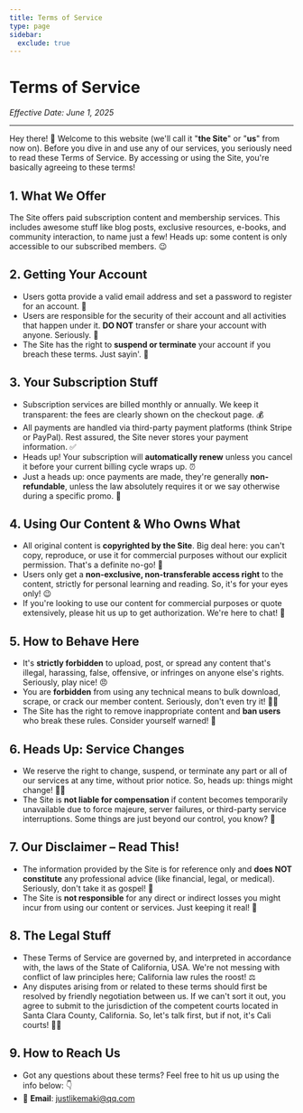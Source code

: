 ```yaml
---
title: Terms of Service
type: page
sidebar:
  exclude: true
---
```

# Terms of Service

*Effective Date: June 1, 2025*

---

Hey there! 👋 Welcome to this website (we'll call it "**the Site**" or "**us**" from now on). Before you dive in and use any of our services, you seriously need to read these Terms of Service. By accessing or using the Site, you're basically agreeing to these terms!

## 1. What We Offer
The Site offers paid subscription content and membership services. This includes awesome stuff like blog posts, exclusive resources, e-books, and community interaction, to name just a few! Heads up: some content is only accessible to our subscribed members. 😉

## 2. Getting Your Account
- Users gotta provide a valid email address and set a password to register for an account. 📧
- Users are responsible for the security of their account and all activities that happen under it. **DO NOT** transfer or share your account with anyone. Seriously. 🚫
- The Site has the right to **suspend or terminate** your account if you breach these terms. Just sayin'. 🚨

## 3. Your Subscription Stuff
- Subscription services are billed monthly or annually. We keep it transparent: the fees are clearly shown on the checkout page. 💰
- All payments are handled via third-party payment platforms (think Stripe or PayPal). Rest assured, the Site never stores your payment information. ✅
- Heads up! Your subscription will **automatically renew** unless you cancel it before your current billing cycle wraps up. ⏰
- Just a heads up: once payments are made, they're generally **non-refundable**, unless the law absolutely requires it or we say otherwise during a specific promo. 💸

## 4. Using Our Content & Who Owns What
- All original content is **copyrighted by the Site**. Big deal here: you can't copy, reproduce, or use it for commercial purposes without our explicit permission. That's a definite no-go! 🚫
- Users only get a **non-exclusive, non-transferable access right** to the content, strictly for personal learning and reading. So, it's for your eyes only! 😉
- If you're looking to use our content for commercial purposes or quote extensively, please hit us up to get authorization. We're here to chat! 🙏

## 5. How to Behave Here
- It's **strictly forbidden** to upload, post, or spread any content that's illegal, harassing, false, offensive, or infringes on anyone else's rights. Seriously, play nice! 😠
- You are **forbidden** from using any technical means to bulk download, scrape, or crack our member content. Seriously, don't even try it! 🙅‍♀️
- The Site has the right to remove inappropriate content and **ban users** who break these rules. Consider yourself warned! 🚨

## 6. Heads Up: Service Changes
- We reserve the right to change, suspend, or terminate any part or all of our services at any time, without prior notice. So, heads up: things might change! 🤷‍♀️
- The Site is **not liable for compensation** if content becomes temporarily unavailable due to force majeure, server failures, or third-party service interruptions. Some things are just beyond our control, you know? 💨

## 7. Our Disclaimer – Read This!
- The information provided by the Site is for reference only and **does NOT constitute** any professional advice (like financial, legal, or medical). Seriously, don't take it as gospel! 🚫
- The Site is **not responsible** for any direct or indirect losses you might incur from using our content or services. Just keeping it real! 😬

## 8. The Legal Stuff
- These Terms of Service are governed by, and interpreted in accordance with, the laws of the State of California, USA. We're not messing with conflict of law principles here; California law rules the roost! ⚖️
- Any disputes arising from or related to these terms should first be resolved by friendly negotiation between us. If we can't sort it out, you agree to submit to the jurisdiction of the competent courts located in Santa Clara County, California. So, let's talk first, but if not, it's Cali courts! 🧑‍⚖️

## 9. How to Reach Us
- Got any questions about these terms? Feel free to hit us up using the info below: 👇
- 📧 **Email**: [justlikemaki@qq.com](mailto:justlikemaki@qq.com)